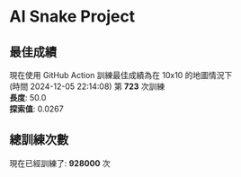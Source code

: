 
# AI Snake Project

## **最佳成績**























































































































































































































































現在使用 GitHub Action 訓練最佳成績為在 10x10 的地圖情況下  
(時間 2024-12-05 22:14:08) 第 **723** 次訓練  
**長度**: 50.0  
**探索值**: 0.0267















































































































































































































































































































































































































































































































## 總訓練次數
現在已經訓練了: **928000** 次
